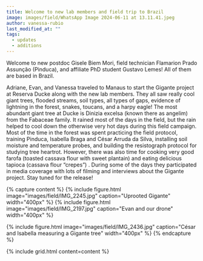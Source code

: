 ```yaml
---
title: Welcome to new lab members and field trip to Brazil
image: images/field/WhatsApp Image 2024-06-11 at 13.11.41.jpeg
author: vanessa-rubio
last_modified_at: ""
tags:
  - updates
  - additions
---
```

<!-- excerpt start -->
Welcome to new postdoc Gisele Biem Mori, field technician Flamarion Prado Assunção (Pinduca), and affiliate PhD student Gustavo Lemes! All of them are based in Brazil.
<!-- excerpt end -->

Adriane, Evan, and Vanessa traveled to Manaus to start the Gigante project at Reserva Ducke along with the new lab members. They all saw really cool giant trees, flooded streams, 
soil types, all types of gaps, evidence of lightning in the forest, snakes, toucans, and a harpy eagle! The most abundant giant tree at Ducke is Dinizia excelsa (known there as angelim) 
from the Fabaceae family. It rained most of the days in the field, but the rain helped to cool down the otherwise very hot days during this field campaign.  Most of the time in the forest
was spent practicing the field protocol, training Pinduca, Isabella Braga and César Arruda da Silva, installing soil moisture and temperature probes, and building the resistograph protocol 
for studying tree heartrot. However, there was also time for cooking very good farofa (toasted cassava flour with sweet plantain) and eating delicious tapioca (cassava flour “crepes”) . 
During some of the days they participated in media coverage with lots of filming and interviews about the Gigante project. Stay tuned for the release!

{% capture content %}
{%
    include figure.html
    image="images/field/IMG_2245.jpg"
    caption="Uprooted Gigante"
    width="400px"
%}
{%
    include figure.html
    image="images/field/IMG_2197.jpg"
    caption="Evan and our drone"
    width="400px"
%}

{%
    include figure.html
    image="images/field/IMG_2436.jpg"
    caption="César and Isabella measuring a Gigante tree"
    width="400px"
%}
{% endcapture %}

{%
  include grid.html
  content=content
%}
